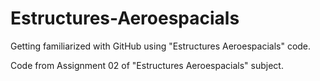 # Estructures-Aeroespacials
Getting familiarized with GitHub using "Estructures Aeroespacials" code.

Code from Assignment 02 of "Estructures Aeroespacials" subject.
